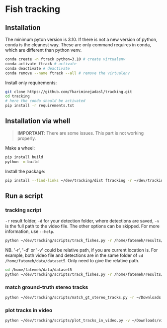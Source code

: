 Fish tracking
=============

Installation
------------
The minimum pyton version is 3.10. If there is not a new version of python, conda is the cleanest way.
These are only command requires in conda, which are different than python venv.
```bash
conda create -n ftrack python=3.10 # create virtualenv
conda activate ftrack # activate
conda deactivate # deactivate
conda remove --name ftrack --all # remove the virtualenv
```

Install only requirements:
```bash
git clone https://github.com/fkariminejadasl/tracking.git
cd tracking
# here the conda should be activated
pip install -r requirements.txt
```

Installation via whell
------------
> **IMPORTANT**: There are some issues. This part is not working properly.

Make a wheel:
```bash
pip install build
python -m build
```

Install the package:
```bash
pip install --find-links ~/dev/tracking/dist ftracking -r ~/dev/tracking/requirements.txt
```

## Run a script

### tracking script

`-r` result folder, `-d` for your detection folder, where detections are saved, `-v` is the full path to the video file. The other options can be skipped. For more information, use `--help`.
```bash
python ~/dev/tracking/scripts/track_fishes.py -r /home/fatemeh/results/dataset5 -d /home/fatemeh/data/dataset5/cam1_labels -v /home/fatemeh/data/dataset5/04_07_22_F_2_rect_valid.mp4 --video_bbox 270,100,1800,1200 --fps 1 --total_no_frames 10
```

NB. '-r', '-d' or '-v' could be relative path, if you are current location is. For example, both video file and detections are in the same folder of `cd /home/fatemeh/data/dataset5`. Only need to give the relative path.
```bash
cd /home/fatemeh/data/dataset5
python ~/dev/tracking/scripts/track_fishes.py -r /home/fatemeh/results/dataset5 -d cam1_labels -v 04_07_22_F_2_rect_valid.mp4 --video_bbox 270,100,1800,1200 --fps 1 --total_no_frames 10 --save_name test2
```

### match ground-truth stereo tracks

```bash
python ~/dev/tracking/scripts/match_gt_stereo_tracks.py -r ~/Downloads -d ~/Downloads/ -t1 04_07_22_F_2_rect_valid_gt.txt -t2 04_07_22_G_2_rect_valid_gt.txt --save_name my_matches.txt
```

### plot tracks in video

```bash
python ~/dev/tracking/scripts/plot_tracks_in_video.py -v ~/Downloads/vids/129_cam_1.MP4 -t ~/Downloads/vids/mot/129_cam_1.zip -s ~/Downloads/result.mp4 --total_no_frames 2000
```